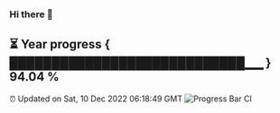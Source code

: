### Hi there 👋
⏳ Year progress { ████████████████████████████▁▁ } 94.04 %
---
⏰ Updated on Sat, 10 Dec 2022 06:18:49 GMT
![Progress Bar CI](https://github.com/liununu/liununu/workflows/Progress%20Bar%20CI/badge.svg)
